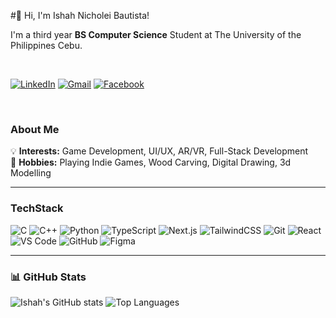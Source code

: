 #👋 Hi, I'm Ishah Nicholei Bautista!

I'm a third year **BS Computer Science** Student at The University of the Philippines Cebu.

</br>

[![LinkedIn](https://img.shields.io/badge/LinkedIn-0077B5?style=for-the-badge&logo=linkedin&logoColor=white)](https://www.linkedin.com/in/ishah-nicholei-bautista-44404530b)
[![Gmail](https://img.shields.io/badge/Gmail-D14836?style=for-the-badge&logo=gmail&logoColor=white)](mailto:kofishah3@gmail.com)
[![Facebook](https://img.shields.io/badge/Facebook-1877F2?style=for-the-badge&logo=facebook&logoColor=white)]([https://facebook.com/yourprofile](https://www.facebook.com/ishah.bautista))

</br>

### About Me
💡 **Interests:** Game Development, UI/UX, AR/VR, Full-Stack Development  
🎨 **Hobbies:** Playing Indie Games, Wood Carving, Digital Drawing, 3d Modelling

---

### TechStack 
![C](https://img.shields.io/badge/C-00599C?style=for-the-badge&logo=c&logoColor=white)
![C++](https://img.shields.io/badge/C++-00599C?style=for-the-badge&logo=cplusplus&logoColor=white)
![Python](https://img.shields.io/badge/Python-3776AB?style=for-the-badge&logo=python&logoColor=white)
![TypeScript](https://img.shields.io/badge/TypeScript-3178C6?style=for-the-badge&logo=typescript&logoColor=white)
![Next.js](https://img.shields.io/badge/Next.js-000000?style=for-the-badge&logo=nextdotjs&logoColor=white)
![TailwindCSS](https://img.shields.io/badge/Tailwind_CSS-38B2AC?style=for-the-badge&logo=tailwindcss&logoColor=white)
![Git](https://img.shields.io/badge/Git-F05032?style=for-the-badge&logo=git&logoColor=white)
![React](https://img.shields.io/badge/React-20232A?style=for-the-badge&logo=react&logoColor=61DAFB)
![VS Code](https://img.shields.io/badge/VS_Code-0078D4?style=for-the-badge&logo=visualstudiocode&logoColor=white)
![GitHub](https://img.shields.io/badge/GitHub-181717?style=for-the-badge&logo=github&logoColor=white)
![Figma](https://img.shields.io/badge/Figma-F24E1E?style=for-the-badge&logo=figma&logoColor=white)

---

### 📊 GitHub Stats
![Ishah's GitHub stats](https://github-readme-stats.vercel.app/api?username=kofishah3&show_icons=true&theme=tokyonight)
![Top Languages](https://github-readme-stats.vercel.app/api/top-langs/?username=kofishah3&layout=compact&theme=tokyonight)
